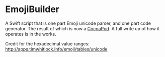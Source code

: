 # EmojiBuilder

A Swift script that is one part Emoji unicode parser, and one part code generator. The result of which is now a [CocoaPod](https://github.com/skyefreeman/EmojiConstants).
A full write up of how it operates is in the works.

Credit for the hexadecimal value ranges:
http://apps.timwhitlock.info/emoji/tables/unicode
